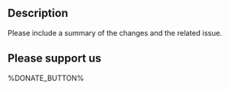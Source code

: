 ## Description

Please include a summary of the changes and the related issue.

## Please support us

%DONATE_BUTTON%
